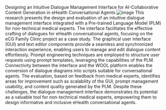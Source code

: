 Designing an Intuitive Dialogue Management Interface for AI-Collaborative Content Generation in eHealth Conversational Agents
![image](https://github.com/user-attachments/assets/b0927818-06a8-433a-98da-58dc37efec26)
This research presents the design and evaluation of an intuitive dialogue management interface integrated with a Pre-trained Language Model (PLM) for non-technical medical experts. The interface facilitates the effective crafting of dialogues for eHealth conversational agents, focusing on the eCG Family Clinic project as a case study. The graphical user interface (GUI) and text editor components provide a seamless and synchronized interaction experience, enabling users to manage and edit dialogue content effortlessly. Prompt engineering techniques are employed to structure user requests using prompt templates, leveraging the capabilities of the PLM. Connectivity between the interface and the WOOL platform enables the conversion of dialogue diagrams into scripts suitable for conversational agents. The evaluation, based on feedback from medical experts, identifies areas for improvement such as scalability of the GUI, prompt management usability, and content quality generated by the PLM. Despite these challenges, the dialogue management interface demonstrates its potential as a valuable tool for non-technical medical experts, empowering them to design informative and inclusive eHealth conversational agents.
